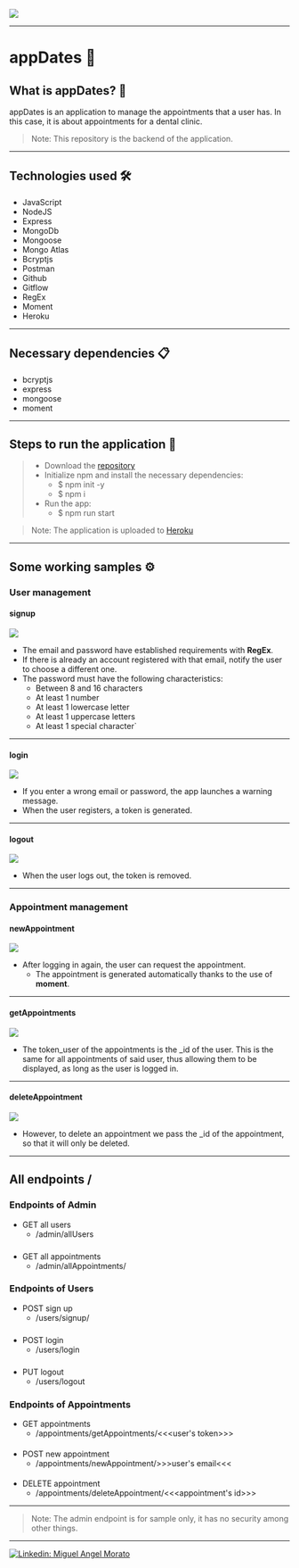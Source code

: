 ![](https://visitor-badge.glitch.me/badge?page_id=cheroki84.appDates)

---
# appDates 🦷
## What is appDates? 🤔
appDates is an application to manage the appointments that a user has. In this case, it is about appointments for a dental clinic.
> Note: This repository is the backend of the application.
---
## Technologies used 🛠️
- JavaScript
- NodeJS 
- Express
- MongoDb
- Mongoose
- Mongo Atlas
- Bcryptjs
- Postman
- Github
- Gitflow
- RegEx
- Moment
- Heroku
---
## Necessary dependencies 📋
- bcryptjs
- express
- mongoose
- moment
---
## Steps to run the application 🚀
> - Download the [repository](https://github.com/Cheroki84/appDates.git)
>- Initialize npm and install the necessary dependencies:
>   - $ npm init -y
>   - $ npm i
>- Run the app:
>   - $ npm run start

> Note: The application is uploaded to [Heroku](https://appdatesbackend.herokuapp.com)
---
## Some working samples ⚙️
### User management 
#### signup
![](img/readme/signupHeroku.gif)

- The email and password have established requirements with **RegEx**. 
- If there is already an account registered with that email, notify the user to choose a different one.
- The password must have the following characteristics:
    - Between 8 and 16 characters
    - At least 1 number
    - At least 1 lowercase letter
    - At least 1 uppercase letters
    - At least 1 special character`
---
#### login
![](img/readme/loginHeroku.gif)

- If you enter a wrong email or password, the app launches a warning message.
- When the user registers, a token is generated.
---
#### logout
![](img/readme/logoutHeroku.gif)
- When the user logs out, the token is removed.
---

### Appointment management
#### newAppointment
![](img/readme/newAppointmentHeroku.gif)
- After logging in again, the user can request the appointment.
    - The appointment is generated automatically thanks to the use of **moment**.
---
#### getAppointments
![](img/readme/getAppointmentsHeroku.gif)
- The token_user of the appointments is the _id of the user. This is the same for all appointments of said user, thus allowing them to be displayed, as long as the user is logged in.

---
#### deleteAppointment
![](img/readme/deleteAppointmentHeroku.gif)
- However, to delete an appointment we pass the _id of the appointment, so that it will only be deleted.

---

## All endpoints /

### Endpoints of Admin
- GET all users
    - /admin/allUsers
###
- GET all appointments
    - /admin/allAppointments/
###

### Endpoints of Users
- POST sign up
    - /users/signup/
###
- POST login
    - /users/login
###
- PUT logout
    - /users/logout
###

### Endpoints of Appointments
- GET appointments
    - /appointments/getAppointments/<<<user's token>>>
####
- POST new appointment
    - /appointments/newAppointment/>>>user's email<<<
####
- DELETE appointment
    - /appointments/deleteAppointment/<<<appointment's id>>>

---

> Note: The admin endpoint is for sample only, it has no security among other things.

---

[![Linkedin: Miguel Angel Morato](https://img.shields.io/badge/-ClikMe!-blue?style=flat-square&logo=Linkedin&logoColor=white&link=https://www.linkedin.com/in/anmol-p-singh/)](https://www.linkedin.com/in/miguelangelmorato84/)